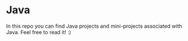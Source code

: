 # Java
In this repo you can find Java projects and mini-projects associated with Java. Feel free to read it! :)
